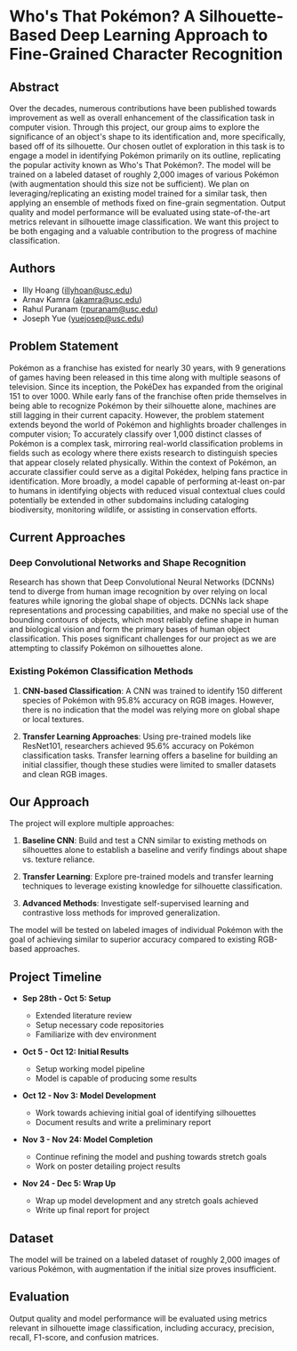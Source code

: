 # Who's That Pokémon? A Silhouette-Based Deep Learning Approach to Fine-Grained Character Recognition

## Abstract

Over the decades, numerous contributions have been published towards improvement as well as overall enhancement of the classification task in computer vision. Through this project, our group aims to explore the significance of an object's shape to its identification and, more specifically, based off of its silhouette. Our chosen outlet of exploration in this task is to engage a model in identifying Pokémon primarily on its outline, replicating the popular activity known as Who's That Pokémon?. The model will be trained on a labeled dataset of roughly 2,000 images of various Pokémon (with augmentation should this size not be sufficient). We plan on leveraging/replicating an existing model trained for a similar task, then applying an ensemble of methods fixed on fine-grain segmentation. Output quality and model performance will be evaluated using state-of-the-art metrics relevant in silhouette image classification. We want this project to be both engaging and a valuable contribution to the progress of machine classification.

## Authors
- Illy Hoang (illyhoan@usc.edu)
- Arnav Kamra (akamra@usc.edu) 
- Rahul Puranam (rpuranam@usc.edu)
- Joseph Yue (yuejosep@usc.edu)

## Problem Statement

Pokémon as a franchise has existed for nearly 30 years, with 9 generations of games having been released in this time along with multiple seasons of television. Since its inception, the PokéDex has expanded from the original 151 to over 1000. While early fans of the franchise often pride themselves in being able to recognize Pokémon by their silhouette alone, machines are still lagging in their current capacity. However, the problem statement extends beyond the world of Pokémon and highlights broader challenges in computer vision; To accurately classify over 1,000 distinct classes of Pokémon is a complex task, mirroring real-world classification problems in fields such as ecology where there exists research to distinguish species that appear closely related physically. Within the context of Pokémon, an accurate classifier could serve as a digital Pokédex, helping fans practice in identification. More broadly, a model capable of performing at-least on-par to humans in identifying objects with reduced visual contextual clues could potentially be extended in other subdomains including cataloging biodiversity, monitoring wildlife, or assisting in conservation efforts.

## Current Approaches

### Deep Convolutional Networks and Shape Recognition

Research has shown that Deep Convolutional Neural Networks (DCNNs) tend to diverge from human image recognition by over relying on local features while ignoring the global shape of objects. DCNNs lack shape representations and processing capabilities, and make no special use of the bounding contours of objects, which most reliably define shape in human and biological vision and form the primary bases of human object classification. This poses significant challenges for our project as we are attempting to classify Pokémon on silhouettes alone.

### Existing Pokémon Classification Methods

1. **CNN-based Classification**: A CNN was trained to identify 150 different species of Pokémon with 95.8% accuracy on RGB images. However, there is no indication that the model was relying more on global shape or local textures.

2. **Transfer Learning Approaches**: Using pre-trained models like ResNet101, researchers achieved 95.6% accuracy on Pokémon classification tasks. Transfer learning offers a baseline for building an initial classifier, though these studies were limited to smaller datasets and clean RGB images.

## Our Approach

The project will explore multiple approaches:

1. **Baseline CNN**: Build and test a CNN similar to existing methods on silhouettes alone to establish a baseline and verify findings about shape vs. texture reliance.

2. **Transfer Learning**: Explore pre-trained models and transfer learning techniques to leverage existing knowledge for silhouette classification.

3. **Advanced Methods**: Investigate self-supervised learning and contrastive loss methods for improved generalization.

The model will be tested on labeled images of individual Pokémon with the goal of achieving similar to superior accuracy compared to existing RGB-based approaches.

## Project Timeline

- **Sep 28th - Oct 5: Setup**
  - Extended literature review
  - Setup necessary code repositories
  - Familiarize with dev environment

- **Oct 5 - Oct 12: Initial Results**
  - Setup working model pipeline
  - Model is capable of producing some results

- **Oct 12 - Nov 3: Model Development**
  - Work towards achieving initial goal of identifying silhouettes
  - Document results and write a preliminary report

- **Nov 3 - Nov 24: Model Completion**
  - Continue refining the model and pushing towards stretch goals
  - Work on poster detailing project results

- **Nov 24 - Dec 5: Wrap Up**
  - Wrap up model development and any stretch goals achieved
  - Write up final report for project

## Dataset

The model will be trained on a labeled dataset of roughly 2,000 images of various Pokémon, with augmentation if the initial size proves insufficient.

## Evaluation

Output quality and model performance will be evaluated using metrics relevant in silhouette image classification, including accuracy, precision, recall, F1-score, and confusion matrices.
